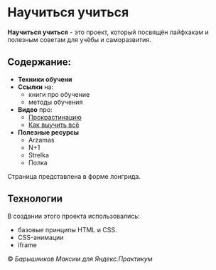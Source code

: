 # Научиться учиться

**Научиться учиться** - это проект, который посвящён лайфхакам и полезным советам для учёбы и саморазвития.


## Содержание:
 - __Техники обучени__
 - __Ссылки__ на:
   - книги про обучение
   - методы обучения
 - __Видео__ про:
   - [Прокрастинацию](https://www.youtube.com/embed/arj7oStGLkU)
   - [Как выучить всё](https://www.youtube.com/watch?v=5MgBikgcWnY&t)
 - __Полезные ресурсы__
   - Arzamas
   - N+1
   - Strelka
   - Полка

Страница представлена в форме лонгрида.

## Технологии

В создании этого проекта использовались:
- базовые принципы HTML и CSS.
- CSS-анимации
- iframe

© _Барышников Максим для Яндекс.Практикум_
